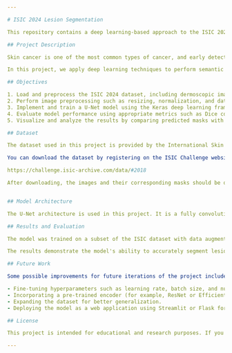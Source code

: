 ```yaml
---

# ISIC 2024 Lesion Segmentation

This repository contains a deep learning-based approach to the ISIC 2024 Challenge, specifically focused on the task of skin lesion segmentation from dermoscopic images. The project is designed to support the early detection of skin cancer by developing an automated system that can accurately segment lesions from skin images using a convolutional neural network.

## Project Description

Skin cancer is one of the most common types of cancer, and early detection plays a crucial role in improving treatment outcomes. Dermatologists use dermoscopic images to identify abnormal skin lesions, but the process can be time-consuming and subjective. Automated image segmentation methods can assist medical professionals by highlighting regions of interest that may require further investigation.

In this project, we apply deep learning techniques to perform semantic segmentation of skin lesions. The core of this implementation is the U-Net architecture, which is known for its effectiveness in biomedical image segmentation tasks. The model takes dermoscopic images as input and outputs binary masks that highlight the lesion regions.

## Objectives

1. Load and preprocess the ISIC 2024 dataset, including dermoscopic images and their corresponding ground truth masks.
2. Perform image preprocessing such as resizing, normalization, and data augmentation to improve generalization.
3. Implement and train a U-Net model using the Keras deep learning framework.
4. Evaluate model performance using appropriate metrics such as Dice coefficient and Intersection over Union.
5. Visualize and analyze the results by comparing predicted masks with ground truth masks.

## Dataset

The dataset used in this project is provided by the International Skin Imaging Collaboration (ISIC) as part of the 2024 challenge. It consists of high-quality dermoscopic images along with manually annotated masks that identify lesion boundaries.

You can download the dataset by registering on the ISIC Challenge website at:

https://challenge.isic-archive.com/data/#2018

After downloading, the images and their corresponding masks should be organized into a folder structure suitable for training and validation.


## Model Architecture

The U-Net architecture is used in this project. It is a fully convolutional network designed specifically for biomedical image segmentation. It consists of a contracting path that captures context and a symmetric expanding path that enables precise localization. This design allows the network to learn high-resolution features that are critical for accurate segmentation.

## Results and Evaluation

The model was trained on a subset of the ISIC dataset with data augmentation techniques to increase diversity. The evaluation metrics used include the Dice coefficient and Intersection over Union (IoU), both of which are standard in image segmentation tasks.

The results demonstrate the model's ability to accurately segment lesion areas, with visual comparisons showing strong overlap between predicted and ground truth masks.

## Future Work

Some possible improvements for future iterations of the project include:

- Fine-tuning hyperparameters such as learning rate, batch size, and number of epochs.
- Incorporating a pre-trained encoder (for example, ResNet or EfficientNet) as part of a U-Net variant.
- Expanding the dataset for better generalization.
- Deploying the model as a web application using Streamlit or Flask for interactive use.

## License

This project is intended for educational and research purposes. If you use the ISIC dataset, please ensure you credit the International Skin Imaging Collaboration accordingly.

---
```


